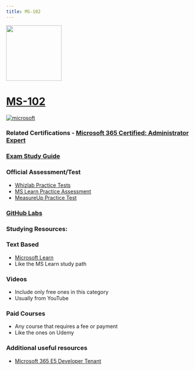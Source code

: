 ```yaml
---
title: MS-102
---
```


<img src="/ms-102.png" width="150" height="150">

# [MS-102](https://learn.microsoft.com/certifications/exams/ms-102)

<a href='https://learn.microsoft.com/en-us/certifications/browse/?type=role-based&levels=advanced' target="_blank"><img alt='microsoft' src='https://img.shields.io/badge/expert-100000?style=for-the-badge&logo=microsoft&logoColor=white&labelColor=0078D4&color=212221'/></a> 

### Related Certifications - [Microsoft 365 Certified: Administrator Expert](https://learn.microsoft.com/en-us/certifications/m365-enterprise-administrator)

### [Exam Study Guide](https://aka.ms/ms102-studyguide)

### Official Assessment/Test
- [Whizlab Practice Tests](https://www.whizlabs.com/ms-102-exam-microsoft-365-administrator/)
- [MS Learn Practice Assessment](https://learn.microsoft.com/en-us/credentials/certifications/exams/md-102/practice/assessment?assessment-type=practice&assessmentId=76)
- [MeasureUp Practice Test](https://www.measureup.com/practice-test-ms-102-microsoft-365-administrator-exam.html)

### [GitHub Labs](https://github.com/MicrosoftLearning/MS-102T00-Microsoft-365-Administrator-Essentials/tree/master/Instructions/Labs)

### Studying Resources:

### Text Based
- [Microsoft Learn](https://learn.microsoft.com/certifications/exams/ms-102)
- Like the MS Learn study path
### Videos
- Include only free ones in this category
- Usually from YouTube
### Paid Courses
- Any course that requires a fee or payment
- Like the ones on Udemy
### Additional useful resources
- [Microsoft 365 E5 Developer Tenant](https://developer.microsoft.com/en-us/microsoft-365/dev-program)



